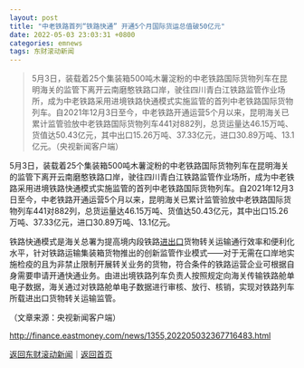 ```yaml
---
layout: post
title: "中老铁路首列“铁路快通” 开通5个月国际货运总值破50亿元"
date: 2022-05-03 23:03:31 +0800
categories: emnews
tags: 东财滚动新闻
---
```

> 5月3日，装载着25个集装箱500吨木薯淀粉的中老铁路国际货物列车在昆明海关的监管下离开云南磨憨铁路口岸，驶往四川青白江铁路监管作业场所，成为中老铁路采用进境铁路快通模式实施监管的首列中老铁路国际货物列车。自2021年12月3日至今，中老铁路开通运营5个月以来，昆明海关已累计监管验放中老铁路国际货物列车441对882列，总货运量达46.15万吨、货值达50.43亿元，其中出口15.26万吨、37.33亿元，进口30.89万吨、13.1亿元。（央视新闻客户端）

<p>5月3日，装载着25个集装箱500吨木薯淀粉的中老铁路国际货物列车在昆明海关的监管下离开云南磨憨铁路口岸，驶往四川青白江铁路监管作业场所，成为中老铁路采用进境铁路快通模式实施监管的首列中老铁路国际货物列车。自2021年12月3日至今，中老铁路开通运营5个月以来，昆明海关已累计监管验放中老铁路国际货物列车441对882列，总货运量达46.15万吨、货值达50.43亿元，其中出口15.26万吨、37.33亿元，进口30.89万吨、13.1亿元。</p><p>铁路快通模式是海关总署为提高境内段铁路<span id="Info.381"><a href="http://data.eastmoney.com/cjsj/hgjck.html" class="infokey">进出口</a></span>货物转关运输通行效率和便利化水平，针对铁路运输集装箱货物推出的创新监管作业模式——对于无需在口岸地实施检疫的且为非禁止限制开展转关业务的货物，符合条件的铁路运营企业可根据自身需要申请开通快通业务。由进出境铁路列车负责人按照规定向海关传输铁路舱单电子数据，海关通过对铁路舱单电子数据进行审核、放行、核销，实现对铁路列车所载进出口货物转关运输监管。</p><p class="em_media">（文章来源：央视新闻客户端）</p>

<http://finance.eastmoney.com/news/1355,202205032367716483.html>

[返回东财滚动新闻](//finews.withounder.com/emnews/)｜[返回首页](//finews.withounder.com/)